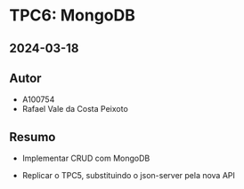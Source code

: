 # TPC6: MongoDB

## 2024-03-18

## Autor

- A100754
- Rafael Vale da Costa Peixoto

## Resumo

- Implementar CRUD com MongoDB

- Replicar o TPC5, substituindo o json-server pela nova API